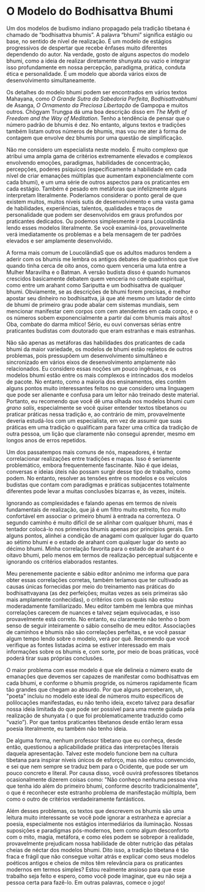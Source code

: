 # O Modelo do Bodhisattva Bhumi

Um dos modelos de budismo indiano propagado pela tradição tibetana é chamado de “bodhisattva bhumis”. A palavra “bhumi” significa estágio ou base, no sentido de nível de realização. É um modelo de estágios progressivos de despertar que recebe ênfases muito diferentes dependendo do autor. Na verdade, gosto de alguns aspectos do modelo bhumi, como a ideia de realizar diretamente shunyata ou vazio e integrar isso profundamente em nossa percepção, paradigma, prática, conduta ética e personalidade. É um modelo que aborda vários eixos de desenvolvimento simultaneamente.

Os detalhes do modelo bhumi podem ser encontrados em vários textos Mahayana, como _O Grande Sutra da Sabedoria Perfeita_, _Bodhisattvabhumi_ de Asanga, _O Ornamento da Preciosa Libertação_ de Gampopa e muitos outros. Chögyam Trungpa dá uma boa descrição disso em _The Myth of Freedom and the Way of Meditation_. Tenho a tendência de pensar que o número padrão de bhumis é dez. No entanto, alguns textos e tradições também listam outros números de bhumis, mas vou me ater à forma de contagem que envolve dez bhumis por uma questão de simplificação.

Não me considero um especialista neste modelo. É muito complexo que atribui uma ampla gama de critérios extremamente elevados e complexos envolvendo emoções, paradigmas, habilidades de concentração, percepções, poderes psíquicos (especificamente a habilidade em cada nível de criar emanações múltiplas que aumentam exponencialmente com cada bhumi), e um uma série de outros aspectos para os praticantes em cada estágio. Também é pesado em metáforas que infelizmente alguns interpretam literalmente. Poderíamos considerar o ponto geral de que existem muitos, muitos níveis sutis de desenvolvimento e uma vasta gama de habilidades, experiências, talentos, qualidades e traços de personalidade que podem ser desenvolvidos em graus profundos por praticantes dedicados. Ou podemos simplesmente ir para Loucolândia lendo esses modelos literalmente. Se você examiná-los, provavelmente verá imediatamente os problemas e a bela mensagem de ter padrões elevados e ser amplamente desenvolvido.

A forma mais comum de LoucolândiaS que os adultos maduros tendem a aderir com os bhumis me lembra os antigos debates de quadrinhos que tive quando tinha cerca de oito anos, como quem venceria uma luta entre a Mulher Maravilha e o Batman. A versão budista disso é quando humanos crescidos basicamente debatem quem venceria no combate espiritual, como entre um arahant como Sariputta e um bodhisattva de qualquer bhumi. Obviamente, se as descrições de bhumi forem precisas, é melhor apostar seu dinheiro no bodhisattva, já que até mesmo um lutador de cinto de bhumi de primeiro grau pode abalar cem sistemas mundiais, sem mencionar manifestar cem corpos com cem atendentes em cada corpo, e o os números sobem exponencialmente a partir daí com bhumis mais altos! Oba, combate do darma mítico! Sério, eu ouvi conversas sérias entre praticantes budistas com doutorado que eram estranhas e mais estranhas.

Não são apenas as metáforas das habilidades dos praticantes de cada bhumi da maior variedade, os modelos de bhumi estão repletos de outros problemas, pois pressupõem um desenvolvimento simultâneo e sincronizado em vários eixos de desenvolvimento amplamente não relacionados. Eu considero essas noções um pouco ingênuas, e os modelos bhumi estão entre os mais complexos e intrincados dos modelos de pacote. No entanto, como a maioria dos ensinamentos, eles contêm alguns pontos muito interessantes feitos no que considero uma linguagem que pode ser alienante e confusa para um leitor não treinado deste material. Portanto, eu recomendo que você dê uma olhada nos modelos bhumi _cum grano salis_, especialmente se você quiser entender textos tibetanos ou praticar práticas nessa tradição e, ao contrário de mim, provavelmente deveria estudá-los com um especialista, em vez de assumir que suas práticas em uma tradição o qualificam para fazer uma crítica da tradição de outra pessoa, um lição que claramente não consegui aprender, mesmo em longos anos de erros repetidos.

Um dos passatempos mais comuns de nós, mapeadores, é tentar correlacionar realizações entre tradições e mapas. Isso é seriamente problemático, embora frequentemente fascinante. Não é que ideias, conversas e ideias úteis não possam surgir desse tipo de trabalho, como podem. No entanto, resolver as tensões entre os modelos e os veículos budistas que contam com paradigmas e práticas subjacentes totalmente diferentes pode levar a muitas conclusões bizarras e, às vezes, inúteis.

Ignorando as complexidades e falando apenas em termos de níveis fundamentais de realização, que já é um filtro muito estreito, fico muito confortável em associar o primeiro bhumi à entrada na correnteza. O segundo caminho é muito difícil de se alinhar com qualquer bhumi, mas é tentador colocá-lo nos primeiros bhumis apenas por princípios gerais. Em alguns pontos, alinhei a condição de anagami com qualquer lugar do quarto ao sétimo bhumi e o estado de arahant com qualquer lugar do sexto ao décimo bhumi. Minha correlação favorita para o estado de arahant é o oitavo bhumi, pelo menos em termos de realização perceptual subjacente e ignorando os critérios elaborados restantes.

Meu perenemente paciente e sábio editor anônimo me informa que para obter essas correlações corretas, também teríamos que ter cultivado as causas únicas fornecidas por meio do treinamento nas práticas do bodhisattvayana (as dez perfeições; muitas vezes as seis primeiras são mais amplamente conhecidas), o critérios com os quais não estou moderadamente familiarizado. Meu editor também me lembra que minhas correlações carecem de nuances e talvez sejam equivocadas, e isso provavelmente está correto. No entanto, eu claramente não tenho o bom senso de seguir inteiramente o sábio conselho de meu editor. Associações de caminhos e bhumis não são correlações perfeitas, e se você passar algum tempo lendo sobre o modelo, verá por quê. Recomendo que você verifique as fontes listadas acima se estiver interessado em mais informações sobre os bhumis e, com sorte, por meio de boas práticas, você poderá tirar suas próprias conclusões.

O maior problema com esse modelo é que ele delineia o número exato de emanações que devemos ser capazes de manifestar como bodhisattvas em cada bhumi, e conforme o bhumis progride, os números rapidamente ficam tão grandes que chegam ao absurdo. Por que alguns perceberam, uh, "poeta" incluiu no modelo este ideal de números muito específicos de polilocações manifestadas, eu não tenho ideia, exceto talvez para desafiar nossa ideia limitada do que pode ser possível para uma mente guiada pela realização de shunyata ( o que foi problematicamente traduzido como “vazio”). Por que tantos praticantes tibetanos desde então leram essa poesia literalmente, eu também não tenho ideia.

De alguma forma, nenhum professor tibetano que eu conheça, desde então, questionou a aplicabilidade prática das interpretações literais daquela apresentação. Talvez este modelo funcione bem na cultura tibetana para inspirar níveis únicos de esforço, mas não estou convencido, e sei que nem sempre se traduz bem para o Ocidente, que pode ser um pouco concreto e literal. Por causa disso, você ouvirá professores tibetanos ocasionalmente dizerem coisas como: "Não conheço nenhuma pessoa viva que tenha ido além do primeiro bhumi, conforme descrito tradicionalmente", o que é reconhecer este estranho problema de manifestação múltipla, bem como o outro de critérios verdadeiramente fantásticos.

Além desses problemas, os textos que descrevem os bhumis são uma leitura muito interessante se você pode ignorar a estranheza e apreciar a poesia, especialmente nos estágios intermediários da iluminação. Nossas suposições e paradigmas pós-modernos, bem como algum desconforto com o mito, magia, metáfora, e como eles podem se sobrepor à realidade, provavelmente prejudicam nossa habilidade de obter nutrição das pétalas cheias de néctar dos modelos bhumi. Dito isso, a tradição tibetana é tão fraca e frágil que não consegue voltar atrás e explicar como seus modelos poéticos antigos e cheios de mitos têm relevância para os praticantes modernos em termos simples? Estou realmente ansioso para que esse trabalho seja feito e espero, como você pode imaginar, que eu não seja a pessoa certa para fazê-lo. Em outras palavras, comece o jogo!
